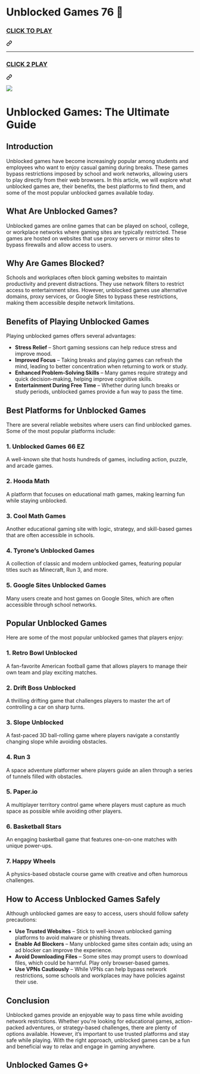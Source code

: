 

# Unblocked Games 76 👋

<h3 class="heading-element" dir="auto">
<a href="https://ayeshaakramnewvideo.blogspot.com/2025/01/full-hd-video-download%20new.html" rel="nofollow">CLICK TO PLAY</a></h3><a id="user-content-click-to-play" class="anchor" aria-label="Permalink: CLICK TO PLAY" href="#click-to-play"><svg class="octicon octicon-link" viewBox="0 0 16 16" version="1.1" width="16" height="16" aria-hidden="true"><path d="m7.775 3.275 1.25-1.25a3.5 3.5 0 1 1 4.95 4.95l-2.5 2.5a3.5 3.5 0 0 1-4.95 0 .751.751 0 0 1 .018-1.042.751.751 0 0 1 1.042-.018 1.998 1.998 0 0 0 2.83 0l2.5-2.5a2.002 2.002 0 0 0-2.83-2.83l-1.25 1.25a.751.751 0 0 1-1.042-.018.751.751 0 0 1-.018-1.042Zm-4.69 9.64a1.998 1.998 0 0 0 2.83 0l1.25-1.25a.751.751 0 0 1 1.042.018.751.751 0 0 1 .018 1.042l-1.25 1.25a3.5 3.5 0 1 1-4.95-4.95l2.5-2.5a3.5 3.5 0 0 1 4.95 0 .751.751 0 0 1-.018 1.042.751.751 0 0 1-1.042.018 1.998 1.998 0 0 0-2.83 0l-2.5 2.5a1.998 1.998 0 0 0 0 2.83Z"></path></svg></a></div>
<hr>
<div class="markdown-heading" dir="auto"><h3 class="heading-element" dir="auto">
<a href="https://ayeshaakramnewvideo.blogspot.com/2025/01/full-hd-video-download%20new.htmle" rel="nofollow">CLICK 2 PLAY</a>
</h3><a id="user-content-click-2-play" class="anchor" aria-label="Permalink: CLICK 2 PLAY" href="#click-2-play"><svg class="octicon octicon-link" viewBox="0 0 16 16" version="1.1" width="16" height="16" aria-hidden="true"><path d="m7.775 3.275 1.25-1.25a3.5 3.5 0 1 1 4.95 4.95l-2.5 2.5a3.5 3.5 0 0 1-4.95 0 .751.751 0 0 1 .018-1.042.751.751 0 0 1 1.042-.018 1.998 1.998 0 0 0 2.83 0l2.5-2.5a2.002 2.002 0 0 0-2.83-2.83l-1.25 1.25a.751.751 0 0 1-1.042-.018.751.751 0 0 1-.018-1.042Zm-4.69 9.64a1.998 1.998 0 0 0 2.83 0l1.25-1.25a.751.751 0 0 1 1.042.018.751.751 0 0 1 .018 1.042l-1.25 1.25a3.5 3.5 0 1 1-4.95-4.95l2.5-2.5a3.5 3.5 0 0 1 4.95 0 .751.751 0 0 1-.018 1.042.751.751 0 0 1-1.042.018 1.998 1.998 0 0 0-2.83 0l-2.5 2.5a1.998 1.998 0 0 0 0 2.83Z"></path></svg></a></div>
<p dir="auto"><a href="https://ayeshaakramnewvideo.blogspot.com/2025/01/full-hd-video-download%20new.html" rel="nofollow"><img src="https://camo.githubusercontent.com/225fb785fe11fdd6f6e514b30a8b75dbadef3b044ae40c98256b6b4327398176/68747470733a2f2f636c65617263616368652e73746f72652f67616d65732e706e67" data-canonical-src="https://clearcache.store/games.png" style="max-width: 100%;"></a></p>


# Unblocked Games: The Ultimate Guide

## Introduction
Unblocked games have become increasingly popular among students and employees who want to enjoy casual gaming during breaks. These games bypass restrictions imposed by school and work networks, allowing users to play directly from their web browsers. In this article, we will explore what unblocked games are, their benefits, the best platforms to find them, and some of the most popular unblocked games available today.

## What Are Unblocked Games?
Unblocked games are online games that can be played on school, college, or workplace networks where gaming sites are typically restricted. These games are hosted on websites that use proxy servers or mirror sites to bypass firewalls and allow access to users.

## Why Are Games Blocked?
Schools and workplaces often block gaming websites to maintain productivity and prevent distractions. They use network filters to restrict access to entertainment sites. However, unblocked games use alternative domains, proxy services, or Google Sites to bypass these restrictions, making them accessible despite network limitations.

## Benefits of Playing Unblocked Games
Playing unblocked games offers several advantages:

- **Stress Relief** – Short gaming sessions can help reduce stress and improve mood.
- **Improved Focus** – Taking breaks and playing games can refresh the mind, leading to better concentration when returning to work or study.
- **Enhanced Problem-Solving Skills** – Many games require strategy and quick decision-making, helping improve cognitive skills.
- **Entertainment During Free Time** – Whether during lunch breaks or study periods, unblocked games provide a fun way to pass the time.

## Best Platforms for Unblocked Games
There are several reliable websites where users can find unblocked games. Some of the most popular platforms include:

### 1. Unblocked Games 66 EZ
A well-known site that hosts hundreds of games, including action, puzzle, and arcade games.

### 2. Hooda Math
A platform that focuses on educational math games, making learning fun while staying unblocked.

### 3. Cool Math Games
Another educational gaming site with logic, strategy, and skill-based games that are often accessible in schools.

### 4. Tyrone’s Unblocked Games
A collection of classic and modern unblocked games, featuring popular titles such as Minecraft, Run 3, and more.

### 5. Google Sites Unblocked Games
Many users create and host games on Google Sites, which are often accessible through school networks.

## Popular Unblocked Games
Here are some of the most popular unblocked games that players enjoy:

### 1. Retro Bowl Unblocked
A fan-favorite American football game that allows players to manage their own team and play exciting matches.

### 2. Drift Boss Unblocked
A thrilling drifting game that challenges players to master the art of controlling a car on sharp turns.

### 3. Slope Unblocked
A fast-paced 3D ball-rolling game where players navigate a constantly changing slope while avoiding obstacles.

### 4. Run 3
A space adventure platformer where players guide an alien through a series of tunnels filled with obstacles.

### 5. Paper.io
A multiplayer territory control game where players must capture as much space as possible while avoiding other players.

### 6. Basketball Stars
An engaging basketball game that features one-on-one matches with unique power-ups.

### 7. Happy Wheels
A physics-based obstacle course game with creative and often humorous challenges.

## How to Access Unblocked Games Safely
Although unblocked games are easy to access, users should follow safety precautions:

- **Use Trusted Websites** – Stick to well-known unblocked gaming platforms to avoid malware or phishing threats.
- **Enable Ad Blockers** – Many unblocked game sites contain ads; using an ad blocker can improve the experience.
- **Avoid Downloading Files** – Some sites may prompt users to download files, which could be harmful. Play only browser-based games.
- **Use VPNs Cautiously** – While VPNs can help bypass network restrictions, some schools and workplaces may have policies against their use.

## Conclusion
Unblocked games provide an enjoyable way to pass time while avoiding network restrictions. Whether you're looking for educational games, action-packed adventures, or strategy-based challenges, there are plenty of options available. However, it’s important to use trusted platforms and stay safe while playing. With the right approach, unblocked games can be a fun and beneficial way to relax and engage in gaming anywhere.

## Unblocked Games G+


